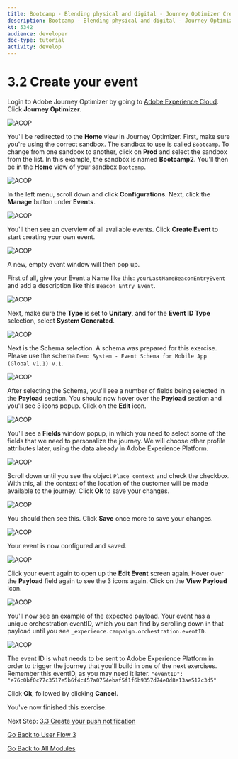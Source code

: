 ```yaml
---
title: Bootcamp - Blending physical and digital - Journey Optimizer Create your event
description: Bootcamp - Blending physical and digital - Journey Optimizer Create your event
kt: 5342
audience: developer
doc-type: tutorial
activity: develop
---
```

# 3.2 Create your event

Login to Adobe Journey Optimizer by going to [Adobe Experience Cloud](https://experience.adobe.com). Click **Journey Optimizer**.

![ACOP](./images/acophome.png)

You'll be redirected to the **Home**  view in Journey Optimizer. First, make sure you're using the correct sandbox. The sandbox to use is called `Bootcamp`. To change from one sandbox to another, click on **Prod** and select the sandbox from the list. In this example, the sandbox is named **Bootcamp2**. You'll then be in the **Home** view of your sandbox `Bootcamp`.

![ACOP](./images/acoptriglp.png)

In the left menu, scroll down and click **Configurations**. Next, click the **Manage** button under **Events**.

![ACOP](./images/acopmenu.png)

You'll then see an overview of all available events. Click **Create Event** to start creating your own event.

![ACOP](./images/emptyevent.png)

A new, empty event window will then pop up.

First of all, give your Event a Name like this: `yourLastNameBeaconEntryEvent` and add a description like this `Beacon Entry Event`.

![ACOP](./images/eventdescription.png)

Next, make sure the **Type** is set to **Unitary**, and for the **Event ID Type** selection, select **System Generated**.

![ACOP](./images/eventidtype.png)

Next is the Schema selection. A schema was prepared for this exercise. Please use the schema `Demo System - Event Schema for Mobile App (Global v1.1) v.1`.

![ACOP](./images/eventschema.png)

After selecting the Schema, you'll see a number of fields being selected in the **Payload** section. You should now hover over the **Payload** section and you'll see 3 icons popup. Click on the **Edit** icon.

![ACOP](./images/eventpayload.png)

You'll see a **Fields** window popup, in which you need to select some of the fields that we need to personalize the journey.  We will choose other profile attributes later, using the data already in Adobe Experience Platform.

![ACOP](./images/eventfields.png)

Scroll down until you see the object `Place context` and check the checkbox. With this, all the context of the location of the customer will be made available to the journey. Click **Ok** to save your changes.

![ACOP](./images/eventpayloadbr.png)

You should then see this. Click **Save** once more to save your changes.

![ACOP](./images/eventsave.png)

Your event is now configured and saved.

![ACOP](./images/eventdone.png)

Click your event again to open up the **Edit Event** screen again. Hover over the **Payload** field again to see the 3 icons again. Click on the **View Payload** icon. 

![ACOP](./images/viewevent.png)

You'll now see an example of the expected payload.
Your event has a unique orchestration eventID, which you can find by scrolling down in that payload until you see `_experience.campaign.orchestration.eventID`.

![ACOP](./images/payloadeventID.png)

The event ID is what needs to be sent to Adobe Experience Platform in order to trigger the journey that you'll build in one of the next exercises. Remember this eventID, as you may need it later.
`"eventID": "e76c0bf0c77c3517e5b6f4c457a0754ebaf5f1f6b9357d74e0d8e13ae517c3d5"`

Click **Ok**, followed by clicking **Cancel**.

You've now finished this exercise.

Next Step: [3.3 Create your push notification](./ex3.md)

[Go Back to User Flow 3](./uc3.md)

[Go Back to All Modules](../../overview.md)
